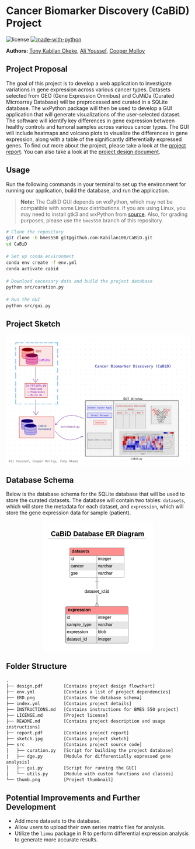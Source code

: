 # Cancer Biomarker Discovery (CaBiD) Project

![license](https://img.shields.io/github/license/Kabilan108/CaBiD?style=flat-square)
[![made-with-python](https://img.shields.io/badge/Made%20With-Python-blue?style=flat-square)](https://www.python.org)

**Authors:** [Tony Kabilan Okeke](mailto:tonykabilanokeke@gmail.com),
             [Ali Youssef](mailto:amy57@drexel.edu),
             [Cooper Molloy](mailto:cdm348@drexel.edu)

## Project Proposal

The goal of this project is to develop a web application to investigate
variations in gene expression across various cancer types. Datasets selected
from GEO (Gene Expression Omnibus) and CuMiDa (Curated Microarray Database)
will be preprocessed and curated in a SQLite database. The wxPython package
will then be used to develop a GUI application that will generate visualizations
of the user-selected dataset. The software will identify key differences in gene expression between healthy controls and tumoral samples across various cancer
types. The GUI will include heatmaps and volcano plots to visualize the
differences in gene expression, along with a table of the significantly
differentially expressed genes. To find out more about the project, please
take a look at the [project report](report.pdf). You can also take a look at
the [project design document](design.pdf).

## Usage

Run the following commands in your terminal to set up the environment for
running our application, build the database, and run the application.  

> **Note:** The CaBiD GUI depends on wxPython, which may not be compatible with
> some Linux distributions. If you are using Linux, you may need to install
> gtk3 and wxPython from [source](https://wxpython.org/pages/downloads/).
> Also, for grading purposes, please use the `bmes550` branch of this repository.

```bash
# Clone the repository
git clone -b bmes550 git@github.com:Kabilan108/CaBiD.git
cd CaBiD

# Set up conda environment
conda env create -f env.yml
conda activate cabid

# Download necessary data and build the project database
python src/curation.py

# Run the GUI
python src/gui.py
```

## Project Sketch

<p align="center">
  <img src="sketch.jpg" alt="Project Sketch" width="650" align="center"/>
</p>

## Database Schema

Below is the database schema for the SQLite database that will be used to
store the curated datasets. The database will contain two tables: `datasets`,
which will store the metadata for each dataset, and `expression`, which will
store the gene expression data for sample (patient).

<p align="center">
  <img src="ERD.png" alt="Database Schema" width="300" align="center"/>
</p>

## Folder Structure

```
.
├── design.pdf        [Contains project design flowchart]
├── env.yml           [Contains a list of project dependencies]
├── ERD.png           [Contains the database schema]
├── index.yml         [Contains project details]
├── INSTRUCTIONS.md   [Contains instructions for BMES 550 project]
├── LICENSE.md        [Project license]
├── README.md         [Contains project description and usage instructions]
├── report.pdf        [Contains project report]
├── sketch.jpg        [Contains project sketch]
├── src               [Contains project source code]  
│   ├── curation.py   [Script for building the project database]
│   ├── dge.py        [Module for differentially expressed gene analysis]
│   ├── gui.py        [Script for running the GUI]
│   └── utils.py      [Module with custom functions and classes]
└── thumb.png         [Project thumbnail]
```

## Potential Improvements and Further Development

- Add more datasets to the database.
- Allow users to upload their own series matrix files for analysis.
- Utilize the `limma` package in R to perform differential expression analysis
  to generate more accurate results.

